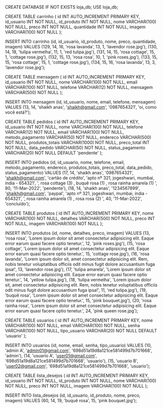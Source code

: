 CREATE DATABASE IF NOT EXISTS loja_db;
USE loja_db;

CREATE TABLE carrinho (
  id INT AUTO_INCREMENT PRIMARY KEY,
  id_usuario INT NOT NULL,
  id_produto INT NOT NULL,
  nome VARCHAR(100) NOT NULL,
  preco INT NOT NULL,
  quantidade INT NOT NULL,
  imagem VARCHAR(100) NOT NULL
);

INSERT INTO carrinho (id, id_usuario, id_produto, nome, preco, quantidade, imagem) VALUES
(129, 14, 16, 'rosa lavanda', 13, 1, 'lavendor rose.jpg'),
(130, 14, 18, 'tulipa vermelha', 11, 1, 'red tulipa.jpg'),
(131, 14, 15, 'rosa cottage', 15, 1, 'cottage rose.jpg'),
(132, 15, 13, 'rosa rosa', 10, 1, 'pink roses.jpg'),
(133, 15, 15, 'rosa cottage', 15, 1, 'cottage rose.jpg'),
(134, 15, 16, 'rosa lavanda', 13, 3, 'lavendor rose.jpg');

CREATE TABLE mensagem (
  id INT AUTO_INCREMENT PRIMARY KEY,
  id_usuario INT NOT NULL,
  nome VARCHAR(100) NOT NULL,
  email VARCHAR(100) NOT NULL,
  telefone VARCHAR(12) NOT NULL,
  mensagem VARCHAR(500) NOT NULL
);

INSERT INTO mensagem (id, id_usuario, nome, email, telefone, mensagem) VALUES
(13, 14, 'shaikh anas', 'shaikh@gmail.com', '0987654321', 'oi, como você está?');

CREATE TABLE pedidos (
  id INT AUTO_INCREMENT PRIMARY KEY,
  id_usuario INT NOT NULL,
  nome VARCHAR(100) NOT NULL,
  telefone VARCHAR(12) NOT NULL,
  email VARCHAR(100) NOT NULL,
  metodo_pagamento VARCHAR(50) NOT NULL,
  endereco VARCHAR(500) NOT NULL,
  produtos_totais VARCHAR(1000) NOT NULL,
  preco_total INT NOT NULL,
  data_pedido VARCHAR(50) NOT NULL,
  status_pagamento VARCHAR(20) NOT NULL DEFAULT 'pendente'
);

INSERT INTO pedidos (id, id_usuario, nome, telefone, email, metodo_pagamento, endereco, produtos_totais, preco_total, data_pedido, status_pagamento) VALUES
(17, 14, 'shaikh anas', '0987654321', 'shaikh@gmail.com', 'cartão de crédito', 'apto nº 321, jogeshwari, mumbai, índia - 654321', ', rosa cottage (3) , buquê rosa (1) , rosa rainha amarela (1) ', 80, '11-Mar-2022', 'pendente'),
(18, 14, 'shaikh anas', '1234567899', 'shaikh@gmail.com', 'paypal', 'apto nº 321, jogeshwari, mumbai, índia - 654321', ', rosa rainha amarela (1) , rosa rosa (2) ', 40, '11-Mar-2022', 'concluído');

CREATE TABLE produtos (
  id INT AUTO_INCREMENT PRIMARY KEY,
  nome VARCHAR(100) NOT NULL,
  detalhes VARCHAR(500) NOT NULL,
  preco INT NOT NULL,
  imagem VARCHAR(100) NOT NULL
);

INSERT INTO produtos (id, nome, detalhes, preco, imagem) VALUES
(13, 'rosa rosa', 'Lorem ipsum dolor sit amet consectetur adipisicing elit. Eaque error earum quasi facere optio tenetur.', 12, 'pink roses.jpg'),
(15, 'rosa cottage', 'Lorem ipsum dolor sit amet consectetur adipisicing elit. Eaque error earum quasi facere optio tenetur.', 15, 'cottage rose.jpg'),
(16, 'rosa lavanda', 'Lorem ipsum dolor sit, amet consectetur adipisicing elit. Rem, nobis tenetur voluptatibus officiis odit minus fugit dolore accusantium fuga ipsa!', 13, 'lavendor rose.jpg'),
(17, 'tulipa amarela', 'Lorem ipsum dolor sit amet consectetur adipisicing elit. Eaque error earum quasi facere optio tenetur.', 14, 'yellow tulipa.jpg'),
(18, 'tulipa vermelha', 'Lorem ipsum dolor sit, amet consectetur adipisicing elit. Rem, nobis tenetur voluptatibus officiis odit minus fugit dolore accusantium fuga ipsa!', 11, 'red tulipa.jpg'),
(19, 'buquê rosa', 'Lorem ipsum dolor sit amet consectetur adipisicing elit. Eaque error earum quasi facere optio tenetur.', 15, 'pink bouquet.jpg'),
(20, 'rosa rainha rosa', 'Lorem ipsum dolor sit amet consectetur adipisicing elit. Eaque error earum quasi facere optio tenetur.', 24, 'pink queen rose.jpg');

CREATE TABLE usuarios (
  id INT AUTO_INCREMENT PRIMARY KEY,
  nome VARCHAR(100) NOT NULL,
  email VARCHAR(100) NOT NULL,
  senha VARCHAR(100) NOT NULL,
  tipo_usuario VARCHAR(20) NOT NULL DEFAULT 'usuario'
);

INSERT INTO usuarios (id, nome, email, senha, tipo_usuario) VALUES
(10, 'admin A', 'admin01@gmail.com', '698d51a19d8a121ce581499d7b701668', 'admin'),
(14, 'usuario A', 'user01@gmail.com', '698d51a19d8a121ce581499d7b701668', 'usuario'),
(15, 'usuario B', 'user02@gmail.com', '698d51a19d8a121ce581499d7b701668', 'usuario');

CREATE TABLE lista_desejos (
  id INT AUTO_INCREMENT PRIMARY KEY,
  id_usuario INT NOT NULL,
  id_produto INT NOT NULL,
  nome VARCHAR(100) NOT NULL,
  preco INT NOT NULL,
  imagem VARCHAR(100) NOT NULL
);

INSERT INTO lista_desejos (id, id_usuario, id_produto, nome, preco, imagem) VALUES
(60, 14, 19, 'buquê rosa', 15, 'pink bouquet.jpg');
